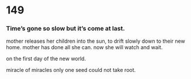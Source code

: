 # 149

### Time’s gone so slow but it’s come at last.

mother releases her children into the sun, to drift slowly down to their new home. mother has done all she can. now she will watch and wait.

on the first day of the new world.

miracle of miracles
only one seed
could not take root.